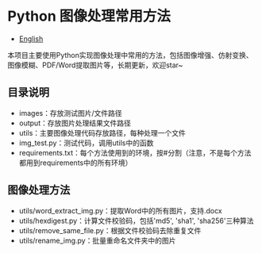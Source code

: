 <!--
 * @Descripttion: Python 图像处理常用方法
 * @version: V1.0
 * @Author: Xiaokang Lei
 * @email: lxk201808@163.com
 * @Date: 2022-11-22 12:13:11
 * @LastEditors: Xiaokang Lei
 * @LastEditTime: 2022-11-23 15:25:04
-->

# Python 图像处理常用方法

- [English](readme_en.md)

本项目主要使用Python实现图像处理中常用的方法，包括图像增强、仿射变换、图像模糊、PDF/Word提取图片等，长期更新，欢迎star~

## 目录说明

- images：存放测试图片/文件路径
- output：存放图片处理结果文件路径
- utils：主要图像处理代码存放路径，每种处理一个文件
- img_test.py：测试代码，调用utils中的函数
- requirements.txt：每个方法使用到的环境，按#分割（注意，不是每个方法都用到requirements中的所有环境）

## 图像处理方法

- utils/word_extract_img.py：提取Word中的所有图片，支持.docx
- utils/hexdigest.py：计算文件校验码，包括'md5', 'sha1', 'sha256'三种算法
- utils/remove_same_file.py：根据文件校验码去除重复文件
- utils/rename_img.py：批量重命名文件夹中的图片
